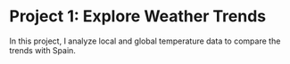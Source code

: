 # Project 1: Explore Weather Trends
In this project, I analyze local and global temperature data to compare the trends with Spain.
